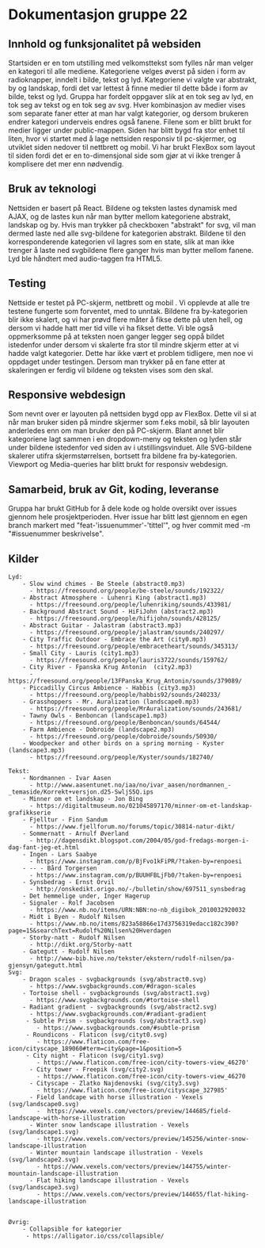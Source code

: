 # Dokumentasjon gruppe 22

  ## Innhold og funksjonalitet på websiden
  Startsiden er en tom utstilling med velkomsttekst som fylles når man velger en kategori til alle mediene. Kategoriene velges øverst på siden i form av radioknapper, inndelt i bilde, tekst og lyd. Kategoriene vi valgte var abstrakt, by og landskap, fordi det var lettest å finne medier til dette både i form av bilde, tekst og lyd. Gruppa har fordelt oppgaver slik at en tok seg av lyd, en tok seg av tekst og en tok seg av svg. Hver kombinasjon av medier vises som separate faner etter at man har valgt kategorier, og dersom brukeren endrer kategori underveis endres også fanene. Filene som er blitt brukt for medier ligger under public-mappen. Siden har blitt bygd fra stor enhet til liten, hvor vi startet med å lage nettsiden responsiv til pc-skjermer, og utviklet siden nedover til nettbrett og mobil. Vi har brukt FlexBox som layout til siden fordi det er en to-dimensjonal side som gjør at vi ikke trenger å komplisere det mer enn nødvendig.

  ## Bruk av teknologi
  Nettsiden er basert på React. Bildene og teksten lastes dynamisk med AJAX, og de lastes kun når man bytter mellom kategoriene abstrakt, landskap og by. Hvis man trykker på checkboxen "abstrakt" for svg, vil man dermed laste ned alle svg-bildene for kategorien abstrakt. Bildene til den korresponderende kategorien vil lagres som en state, slik at man ikke trenger å laste ned svgbildene flere ganger hvis man bytter mellom fanene. Lyd ble håndtert med audio-taggen fra HTML5.

  ## Testing
  Nettside er testet på PC-skjerm, nettbrett og mobil . Vi opplevde at alle tre testene fungerte som forventet, med to unntak. Bildene fra by-kategorien blir ikke skalert, og vi har prøvd flere måter å fikse dette på uten hell, og dersom vi hadde hatt mer tid ville vi ha fikset dette.
  Vi ble også oppmerksomme på at teksten noen ganger legger seg oppå bildet istedenfor under dersom vi skalerte fra stor til mindre skjerm etter at vi hadde valgt kategorier. Dette har ikke vært et problem tidligere, men noe vi oppdaget under testingen. Dersom man trykker på en fane etter at skaleringen er ferdig vil bildene og teksten vises som den skal.

  ## Responsive webdesign
  Som nevnt over er layouten på nettsiden bygd opp av FlexBox. Dette vil si at når man bruker siden på mindre skjermer som f.eks mobil, så blir layouten anderledes enn om man bruker den på PC-skjerm. Blant annet blir kategoriene lagt sammen i en dropdown-meny og teksten og lyden står under bildene istedenfor ved siden av i utstillingsvinduet. Alle SVG-bildene skalerer utifra skjermstørrelsen, bortsett fra bildene fra by-kategorien. Viewport og Media-queries har blitt brukt for responsiv webdesign.

  ## Samarbeid, bruk av Git, koding, leveranse
  Gruppa har brukt GitHub for å dele kode og holde oversikt over issues gjennom hele prosjektperioden. Hver issue har blitt løst gjennom en egen branch markert med "feat-'issuenummer'-'tittel'", og hver commit med -m "#issuenummer beskrivelse".

  ## Kilder
    Lyd:
        - Slow wind chimes - Be Steele (abstract0.mp3)
          - https://freesound.org/people/be-steele/sounds/192322/
        - Abstract Atmosphere - Luhenri King (abstract1.mp3)
          - https://freesound.org/people/luhenriking/sounds/433981/
        - Background Abstract Sound - HiFiJohn (abstract2.mp3)
          - https://freesound.org/people/hifijohn/sounds/428125/
        - Abstract Guitar - Jalastram (abstract3.mp3)
          - https://freesound.org/people/jalastram/sounds/240297/
        - City Traffic Outdoor - Embrace the Art (city0.mp3)
          - https://freesound.org/people/embracetheart/sounds/345313/
        - Small City - Lauris (city1.mp3)
          - https://freesound.org/people/lauris3722/sounds/159762/
        - City River - Fpanska Krug Antonin  (city2.mp3)
          - https://freesound.org/people/13FPanska_Krug_Antonin/sounds/379089/
        - Piccadilly Circus Ambience - Habbis (city3.mp3)
          - https://freesound.org/people/habbis92/sounds/240233/
        - Grasshoppers - Mr. Auralization (landscape0.mp3)
          - https://freesound.org/people/MrAuralization/sounds/243681/
        - Tawny Owls - Benboncan (landscape1.mp3)
          - https://freesound.org/people/Benboncan/sounds/64544/
        - Farm Ambience - Dobroide (landscape2.mp3)
          - https://freesound.org/people/dobroide/sounds/50930/
        - Woodpecker and other birds on a spring morning - Kyster (landscape3.mp3)
          - https://freesound.org/people/Kyster/sounds/182740/

    Tekst:
        - Nordmannen - Ivar Aasen
          - http://www.aasentunet.no/iaa/no/ivar_aasen/nordmannen_-_temaside/Korrekt+versjon.d25-SwljS5Q.ips
        - Minner om et landskap - Jon Bing
          - https://digitaltmuseum.no/021045897170/minner-om-et-landskap-grafikkserie
        - Fjelltur - Finn Sandum
          - https://www.fjellforum.no/forums/topic/30814-natur-dikt/
        - Sommernatt - Arnulf Øverland
          - http://dagensdikt.blogspot.com/2004/05/god-fredags-morgen-i-dag-fant-jeg-et.html
        - Ingen - Lars Saabye
          - https://www.instagram.com/p/BjFvo1kFiPR/?taken-by=renpoesi
        - -- - Bård Torgersen
          - https://www.instagram.com/p/BUUHFBLjFb0/?taken-by=renpoesi
        - Synsbedrag - Ernst Orvil
          - http://onskedikt.origo.no/-/bulletin/show/697511_synsbedrag
        - Det hemmelige under, Inger Hagerup
        - Signaler - Rolf Jacobsen
          - https://www.nb.no/items/URN:NBN:no-nb_digibok_2010032920032
        - Midt i Byen - Rudolf Nilsen
          - https://www.nb.no/items/823a58866e17d3756319edacc182c390?page=15&searchText=Rudolf%20Nilsen%20Hverdagen
        - Storby-natt - Rudolf Nilsen
          - http://dikt.org/Storby-natt
        - Gategutt - Rudolf Nilsen
          - http://www-bib.hive.no/tekster/ekstern/rudolf-nilsen/pa-gjensyn/gategutt.html
    Svg: 
        - Dragon scales - svgbackgrounds (svg/abstract0.svg)
          - https://www.svgbackgrounds.com/#dragon-scales 
        - Tortoise shell - svgbackgrounds (svg/abstract1.svg)
          - https://www.svgbackgrounds.com/#tortoise-shell
        - Radiant gradient - svgbackgrounds (svg/abstract2.svg)
          - https://www.svgbackgrounds.com/#radiant-gradient
         - Subtle Prism - svgbackgrounds (svg/abstract3.svg)
            - https://www.svgbackgrounds.com/#subtle-prism
         - Roundicons - Flaticon (svg/cityt0.svg)
            - https://www.flaticon.com/free-icon/cityscape_189060#term=city&page=1&position=5
         - City night - Flaticon (svg/city1.svg)
            - https://www.flaticon.com/free-icon/city-towers-view_46270'
          - City tower - Freepik (svg/city2.svg)
            - https://www.flaticon.com/free-icon/city-towers-view_46270
          - Cityscape - Zlatko Najdenovski (svg/city3.svg)
            - https://www.flaticon.com/free-icon/cityscape_327985'
          - Field landcape with horse illustration - Vexels (svg/landscape0.svg)
            -  https://www.vexels.com/vectors/preview/144685/field-landscape-with-horse-illustration
          - Winter snow landscape illustration - Vexels (svg/landscape1.svg)
            - https://www.vexels.com/vectors/preview/145256/winter-snow-landscape-illustration
          - Winter mountain landscape illustration - Vexels (svg/landscape2.svg)
            - https://www.vexels.com/vectors/preview/144755/winter-mountain-landscape-illustration
          - Flat hiking landscape illustration - Vexels (svg/landscape3.svg)
            - https://www.vexels.com/vectors/preview/144655/flat-hiking-landscape-illustration
            
         
    Øvrig:
        - Collapsible for kategorier
         - https://alligator.io/css/collapsible/

